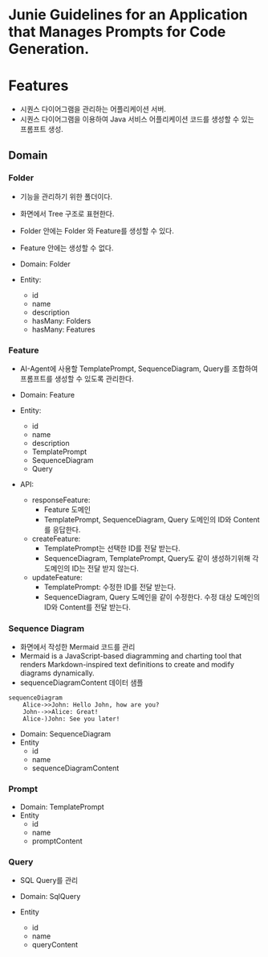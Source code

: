 # Junie Guidelines for an Application that Manages Prompts for Code Generation.

# Features

* 시퀀스 다이어그램을 관리하는 어플리케이션 서버.
* 시퀀스 다이어그램을 이용하여 Java 서비스 어플리케이션 코드를 생성할 수 있는 프롬프트 생성.

## Domain

### Folder

* 기능을 관리하기 위한 폴더이다.
* 화면에서 Tree 구조로 표현한다.
* Folder 안에는 Folder 와 Feature를 생성할 수 있다.
* Feature 안에는 생성할 수 없다.

* Domain: Folder
* Entity:
  * id
  * name
  * description
  * hasMany: Folders 
  * hasMany: Features

### Feature

* AI-Agent에 사용할 TemplatePrompt, SequenceDiagram, Query를 조합하여 프롬프트를 생성할 수 있도록 관리한다.

* Domain: Feature
* Entity:
  * id
  * name
  * description
  * TemplatePrompt
  * SequenceDiagram
  * Query

* API:
  * responseFeature:
    * Feature 도메인 
    * TemplatePrompt, SequenceDiagram, Query 도메인의 ID와 Content를 응답한다.
  * createFeature:
    * TemplatePrompt는 선택한 ID를 전달 받는다. 
    * SequenceDiagram, TemplatePrompt, Query도 같이 생성하기위해 각 도메인의 ID는 전달 받지 않는다.
  * updateFeature:
    * TemplatePrompt: 수정한 ID를 전달 받는다.
    * SequenceDiagram, Query 도메인을 같이 수정한다. 수정 대상 도메인의 ID와 Content를 전달 받는다.
  

### Sequence Diagram

* 화면에서 작성한 Mermaid 코드를 관리
* Mermaid is a JavaScript-based diagramming and charting tool that renders Markdown-inspired text definitions to create and modify diagrams dynamically.
* sequenceDiagramContent 데이터 샘플
```
sequenceDiagram
    Alice->>John: Hello John, how are you?
    John-->>Alice: Great!
    Alice-)John: See you later!
```

* Domain: SequenceDiagram
* Entity
  * id
  * name
  * sequenceDiagramContent

### Prompt

* Domain: TemplatePrompt
* Entity
  * id
  * name
  * promptContent

### Query

* SQL Query를 관리

* Domain: SqlQuery
* Entity
  * id
  * name
  * queryContent